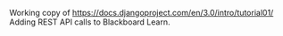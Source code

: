 Working copy of https://docs.djangoproject.com/en/3.0/intro/tutorial01/
Adding REST API calls to Blackboard Learn.
